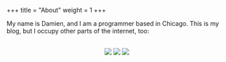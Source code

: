 +++
title  = "About"
weight = 1
+++

My name is Damien, and I am a programmer based in Chicago. This is my blog,
but I occupy other parts of the internet, too:

<br>
<div style="text-align: center;">
  <a href="https://github.com/dradtke" target="_blank"><img src="/images/GitHub-Mark-64px.png"></a>
  <a href="https://www.linkedin.com/in/damien-radtke-15358810" target="_blank"><img src="/images/In-Black-59px-R.png"></a>
  <a href="https://twitter.com/damienradtke" target="_blank"><img src="/images/TwitterLogo_white.png"></a>
</div>
